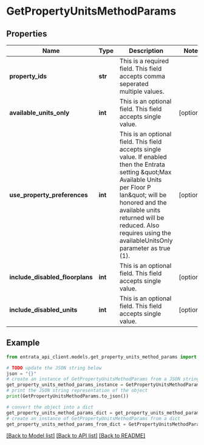 # GetPropertyUnitsMethodParams


## Properties

Name | Type | Description | Notes
------------ | ------------- | ------------- | -------------
**property_ids** | **str** | This is a required field. This field accepts comma seperated multiple values. | 
**available_units_only** | **int** | This is an optional field. This field accepts single value. | [optional] 
**use_property_preferences** | **int** | This is an optional field. This field accepts single value. If enabled then the Entrata setting \&quot;Max Available Units per Floor P lan\&quot; will be honored and the available units returned will be reduced. Also requires using the availableUnitsOnly parameter as true (1). | [optional] 
**include_disabled_floorplans** | **int** | This is an optional field. This field accepts single value. | [optional] 
**include_disabled_units** | **int** | This is an optional field. This field accepts single value. | [optional] 

## Example

```python
from entrata_api_client.models.get_property_units_method_params import GetPropertyUnitsMethodParams

# TODO update the JSON string below
json = "{}"
# create an instance of GetPropertyUnitsMethodParams from a JSON string
get_property_units_method_params_instance = GetPropertyUnitsMethodParams.from_json(json)
# print the JSON string representation of the object
print(GetPropertyUnitsMethodParams.to_json())

# convert the object into a dict
get_property_units_method_params_dict = get_property_units_method_params_instance.to_dict()
# create an instance of GetPropertyUnitsMethodParams from a dict
get_property_units_method_params_from_dict = GetPropertyUnitsMethodParams.from_dict(get_property_units_method_params_dict)
```
[[Back to Model list]](../README.md#documentation-for-models) [[Back to API list]](../README.md#documentation-for-api-endpoints) [[Back to README]](../README.md)


